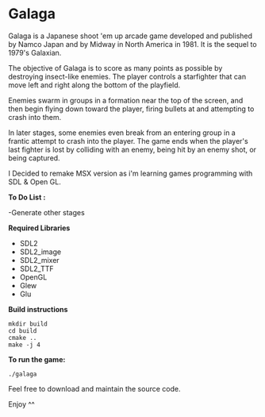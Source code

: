 # Galaga
Galaga is a Japanese shoot 'em up arcade game developed and published by Namco Japan and by Midway in North America in 1981.
It is the sequel to 1979's Galaxian.

The objective of Galaga is to score as many points as possible by destroying insect-like enemies.
The player controls a starfighter that can move left and right along the bottom of the playfield.

Enemies swarm in groups in a formation near the top of the screen, and then begin flying down toward the player, firing bullets at and attempting to crash into them.

In later stages, some enemies even break from an entering group in a frantic attempt to crash into the player. The game ends when the player's last fighter is lost by colliding with an enemy, being hit by an enemy shot, or being captured.


I Decided to remake MSX version as i'm learning games programming with SDL & Open GL.

<strong>To Do List :</strong>

-Generate other stages


<strong> Required Libraries </strong>
 - SDL2
 - SDL2_image
 - SDL2_mixer
 - SDL2_TTF
 - OpenGL
 - Glew
 - Glu


 <strong> Build instructions </strong>

    mkdir build
    cd build
    cmake ..
    make -j 4

 <strong> To run the game: </strong>

`./galaga	`

 Feel free to download and maintain the source code.

 Enjoy ^^
